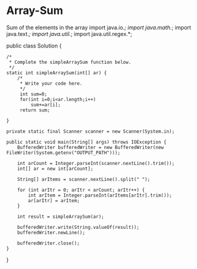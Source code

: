 # Array-Sum
Sum of the elements in the array
import java.io.*;
import java.math.*;
import java.text.*;
import java.util.*;
import java.util.regex.*;

public class Solution {

    /*
     * Complete the simpleArraySum function below.
     */
    static int simpleArraySum(int[] ar) {
        /*
         * Write your code here.
         */
         int sum=0;
         for(int i=0;i<ar.length;i++)
             sum+=ar[i];
         return sum;

    }

    private static final Scanner scanner = new Scanner(System.in);

    public static void main(String[] args) throws IOException {
        BufferedWriter bufferedWriter = new BufferedWriter(new FileWriter(System.getenv("OUTPUT_PATH")));

        int arCount = Integer.parseInt(scanner.nextLine().trim());
        int[] ar = new int[arCount];

        String[] arItems = scanner.nextLine().split(" ");

        for (int arItr = 0; arItr < arCount; arItr++) {
            int arItem = Integer.parseInt(arItems[arItr].trim());
            ar[arItr] = arItem;
        }

        int result = simpleArraySum(ar);

        bufferedWriter.write(String.valueOf(result));
        bufferedWriter.newLine();

        bufferedWriter.close();
    }
}
